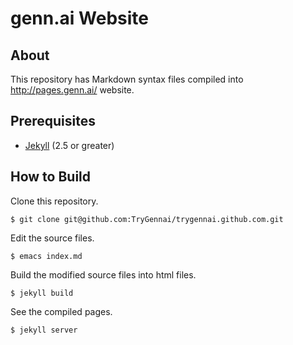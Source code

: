 genn.ai Website
===============

About
------

This repository has Markdown syntax files compiled into http://pages.genn.ai/ website.

Prerequisites
--------------

* [Jekyll](http://jekyllrb.com/) (2.5 or greater)

How to Build
--------------

Clone this repository.

```
$ git clone git@github.com:TryGennai/trygennai.github.com.git
```

Edit the source files.

```
$ emacs index.md
```

Build the modified source files into html files.

```
$ jekyll build
```

See the compiled pages.

```
$ jekyll server
```
